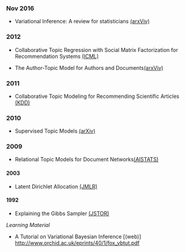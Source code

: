 


### Nov 2016

- Variational Inference: A review for statisticians [(arxViv)](https://arxiv.org/pdf/1601.00670.pdf)

### 2012 

- Collaborative Topic Regression with Social Matrix Factorization for
Recommendation Systems [(ICML)](/http://icml.cc/2012/papers/407.pdf)

- The Author-Topic Model for Authors and Documents[(arxViv)](https://arxiv.org/abs/1207.4169)

### 2011

- Collaborative Topic Modeling for Recommending Scientific Articles [(KDD)](http://www.cs.columbia.edu/~blei/papers/WangBlei2011.pdf)

### 2010

- Supervised Topic Models [(arXiv)](https://arxiv.org/pdf/1003.0783.pdf)

### 2009
- Relational Topic Models for Document Networks[(AISTATS)](proceedings.mlr.press/v5/chang09a/chang09a.pdf)

#### 2003

- Latent Dirichlet Allocation [(JMLR)](www.jmlr.org/papers/volume3/blei03a/blei03a.pdf)

#### 1992

- Explaining the Gibbs Sampler [(JSTOR)](http://biostat.jhsph.edu/~mmccall/articles/casella_1992.pdf)


*Learning Material*

- A Tutorial on Variational Bayesian Inference [(web)] http://www.orchid.ac.uk/eprints/40/1/fox_vbtut.pdf 
